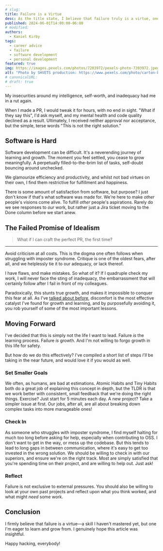 ```yaml
---
# slug:
title: Failure is a Virtue
desc: As the title state, I believe that failure truly is a virtue, one that I have not mastered yet, but one that I am excited about!
published: 2024-06-01T14:00:00-06:00
# modified:
authors:
  - Kaniel Kirby
tags:
  - career advice
  - failure
  - software development
  - personal development
featured: true
img: https://images.pexels.com/photos/7203972/pexels-photo-7203972.jpeg
alt: "Photo by SHVETS production: https://www.pexels.com/photo/carton-box-with-black-word-brain-7203972/"
# canonicalURL:
# draft: true
---
```


My insecurities around my intelligence, self-worth, and inadequacy had me in a rut again.

When I made a PR, I would tweak it for hours, with no end in sight. "What if they say this", I'd ask myself, and my mental health and code quality declined as a result. Ultimately, I received neither approval nor acceptance, but the simple, terse words "This is not the right solution."

## Software is Hard

Software development can be difficult. It's a neverending journey of learning and growth. The moment you feel settled, you cease to grow meaningfully. A perpetually filled-to-the-brim list of tasks, self-doubt bouncing around unchecked.

We glamourize efficiency and productivity, and whilst not bad virtues on their own, I find them restrictive for fulfillment and happiness.

There is some amount of satisfaction from software, but purpose? I just don't know if that's what software was made for. We're here to make _other_ people's visions come alive. To fulfill _other_ people's aspirations. Rarely do we see responses to _our_ work, but rather just a Jira ticket moving to the Done column before we start anew.

## The Failed Promise of Idealism

> What if I can craft the perfect PR, the first time?

---

Avoid criticism at all costs. This is the dogma one often follows when struggling with imposter syndrome. Critique is one of the oldest fears, after all, and we helplessly tie it to our adequacy, or lack thereof.

I have flaws, and make mistakes. So what of it? If I quadruple check my work, I will never face the sting of inadequacy, the embarrassment that will certainly follow after I fail in front of my colleagues.

Paradoxically, this stunts true growth, and makes it impossible to conquer this fear at all. As I've [talked about before](/posts/a-case-for-discomfort.md), discomfort is the most effective catalyst I've found for growth and learning, and by purposefully avoiding it, you rob yourself of some of the most important lessons.

## Moving Forward

I've decided that this is simply not the life I want to lead. Failure *is* the learning process. Failure *is* growth. And I'm not willing to forgo growth in this life for safety.

But how do we do this effectively? I've compiled a short list of steps *I'll* be taking in the near future, and would love it if you would as well.

### Set Smaller Goals

We often, as humans, are bad at estimations. Atomic Habits and Tiny Habits both do a great job of explaining this concept in depth, but the TLDR is that we work better with consistent, small feedback that we're doing the right things. Exercise? Just start for 5 minutes each day. A new project? Take a simpler issue at first. Our jobs, after all, are all about breaking down complex tasks into more manageable ones!

### Check In

As someone who struggles with imposter syndrome, I find myself halting for much too long before asking for help, especially when contributing to OSS. I don't want to get in the way, or mess up the codebase. But this tends to lead to long gaps in between communication, where it's easy to get too invested in the wrong solution. We should be willing to check in with our superiors, and ensure we're on the right track. Most are simply satisfied that you're spending time on their project, and are willing to help out. Just ask!

### Reflect

Failure is not exclusive to external pressures. You should also be willing to look at your own past projects and reflect upon what you think worked, and what might *need* some work.

## Conclusion

I firmly believe that failure is a virtue—a skill I haven't mastered yet, but one I'm eager to learn and grow from. I genuinely hope this article was insightful.

Happy hacking, everybody!
